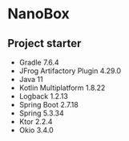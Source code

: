 # NanoBox

## Project starter

* Gradle 7.6.4
* JFrog Artifactory Plugin 4.29.0
* Java 11
* Kotlin Multiplatform 1.8.22
* Logback 1.2.13
* Spring Boot 2.7.18
* Spring 5.3.34
* Ktor 2.2.4
* Okio 3.4.0
